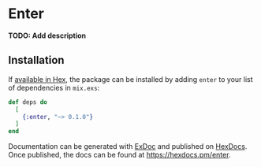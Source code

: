 # Enter

**TODO: Add description**

## Installation

If [available in Hex](https://hex.pm/docs/publish), the package can be installed
by adding `enter` to your list of dependencies in `mix.exs`:

```elixir
def deps do
  [
    {:enter, "~> 0.1.0"}
  ]
end
```

Documentation can be generated with [ExDoc](https://github.com/elixir-lang/ex_doc)
and published on [HexDocs](https://hexdocs.pm). Once published, the docs can
be found at <https://hexdocs.pm/enter>.

